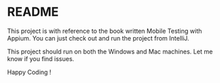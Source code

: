 # README #

This project is with reference to the book written Mobile Testing with Appium.
You can just check out and run the project from IntelliJ.

This project should run on both the Windows and Mac machines.
Let me know if you find issues.


Happy Coding !
